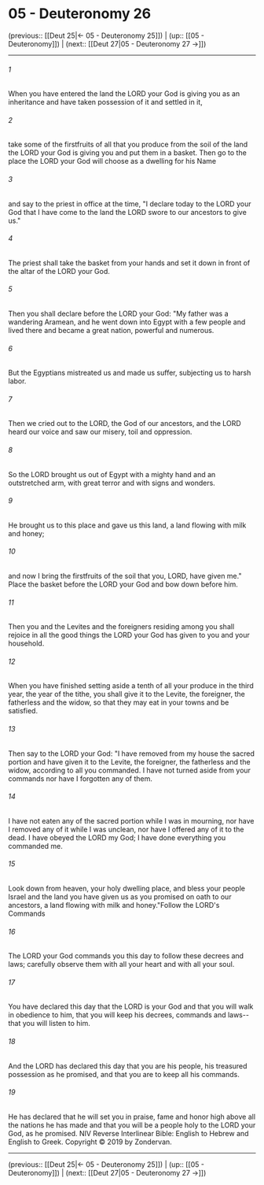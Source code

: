 # 05 - Deuteronomy 26

(previous:: [[Deut 25|← 05 - Deuteronomy 25]]) | (up:: [[05 - Deuteronomy]]) | (next:: [[Deut 27|05 - Deuteronomy 27 →]])

***


###### 1 
When you have entered the land the LORD your God is giving you as an inheritance and have taken possession of it and settled in it, 

###### 2 
take some of the firstfruits of all that you produce from the soil of the land the LORD your God is giving you and put them in a basket. Then go to the place the LORD your God will choose as a dwelling for his Name 

###### 3 
and say to the priest in office at the time, "I declare today to the LORD your God that I have come to the land the LORD swore to our ancestors to give us." 

###### 4 
The priest shall take the basket from your hands and set it down in front of the altar of the LORD your God. 

###### 5 
Then you shall declare before the LORD your God: "My father was a wandering Aramean, and he went down into Egypt with a few people and lived there and became a great nation, powerful and numerous. 

###### 6 
But the Egyptians mistreated us and made us suffer, subjecting us to harsh labor. 

###### 7 
Then we cried out to the LORD, the God of our ancestors, and the LORD heard our voice and saw our misery, toil and oppression. 

###### 8 
So the LORD brought us out of Egypt with a mighty hand and an outstretched arm, with great terror and with signs and wonders. 

###### 9 
He brought us to this place and gave us this land, a land flowing with milk and honey; 

###### 10 
and now I bring the firstfruits of the soil that you, LORD, have given me." Place the basket before the LORD your God and bow down before him. 

###### 11 
Then you and the Levites and the foreigners residing among you shall rejoice in all the good things the LORD your God has given to you and your household. 

###### 12 
When you have finished setting aside a tenth of all your produce in the third year, the year of the tithe, you shall give it to the Levite, the foreigner, the fatherless and the widow, so that they may eat in your towns and be satisfied. 

###### 13 
Then say to the LORD your God: "I have removed from my house the sacred portion and have given it to the Levite, the foreigner, the fatherless and the widow, according to all you commanded. I have not turned aside from your commands nor have I forgotten any of them. 

###### 14 
I have not eaten any of the sacred portion while I was in mourning, nor have I removed any of it while I was unclean, nor have I offered any of it to the dead. I have obeyed the LORD my God; I have done everything you commanded me. 

###### 15 
Look down from heaven, your holy dwelling place, and bless your people Israel and the land you have given us as you promised on oath to our ancestors, a land flowing with milk and honey."Follow the LORD's Commands 

###### 16 
The LORD your God commands you this day to follow these decrees and laws; carefully observe them with all your heart and with all your soul. 

###### 17 
You have declared this day that the LORD is your God and that you will walk in obedience to him, that you will keep his decrees, commands and laws--that you will listen to him. 

###### 18 
And the LORD has declared this day that you are his people, his treasured possession as he promised, and that you are to keep all his commands. 

###### 19 
He has declared that he will set you in praise, fame and honor high above all the nations he has made and that you will be a people holy to the LORD your God, as he promised. NIV Reverse Interlinear Bible: English to Hebrew and English to Greek. Copyright © 2019 by Zondervan.

***

(previous:: [[Deut 25|← 05 - Deuteronomy 25]]) | (up:: [[05 - Deuteronomy]]) | (next:: [[Deut 27|05 - Deuteronomy 27 →]])
